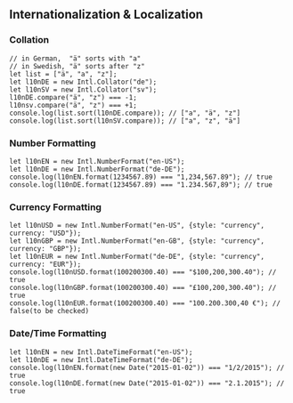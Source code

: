 ## Internationalization & Localization
### Collation
    // in German,  "ä" sorts with "a"
    // in Swedish, "ä" sorts after "z"
    let list = ["ä", "a", "z"];
    let l10nDE = new Intl.Collator("de");
    let l10nSV = new Intl.Collator("sv");
    l10nDE.compare("ä", "z") === -1;
    l10nsv.compare("ä", "z") === +1;
    console.log(list.sort(l10nDE.compare)); // ["a", "ä", "z"]
    console.log(list.sort(l10nSV.compare)); // ["a", "z", "ä"]

### Number Formatting
    let l10nEN = new Intl.NumberFormat("en-US");
    let l10nDE = new Intl.NumberFormat("de-DE");
    console.log(l10nEN.format(1234567.89) === "1,234,567.89"); // true
    console.log(l10nDE.format(1234567.89) === "1.234.567,89"); // true

### Currency Formatting
    let l10nUSD = new Intl.NumberFormat("en-US", {style: "currency", currency: "USD"});
    let l10nGBP = new Intl.NumberFormat("en-GB", {style: "currency", currency: "GBP"});
    let l10nEUR = new Intl.NumberFormat("de-DE", {style: "currency", currency: "EUR"});
    console.log(l10nUSD.format(100200300.40) === "$100,200,300.40"); // true
    console.log(l10nGBP.format(100200300.40) === "£100,200,300.40"); // true
    console.log(l10nEUR.format(100200300.40) === "100.200.300,40 €"); // false(to be checked)

### Date/Time Formatting
    let l10nEN = new Intl.DateTimeFormat("en-US");
    let l10nDE = new Intl.DateTimeFormat("de-DE");
    console.log(l10nEN.format(new Date("2015-01-02")) === "1/2/2015"); // true
    console.log(l10nDE.format(new Date("2015-01-02")) === "2.1.2015"); // true